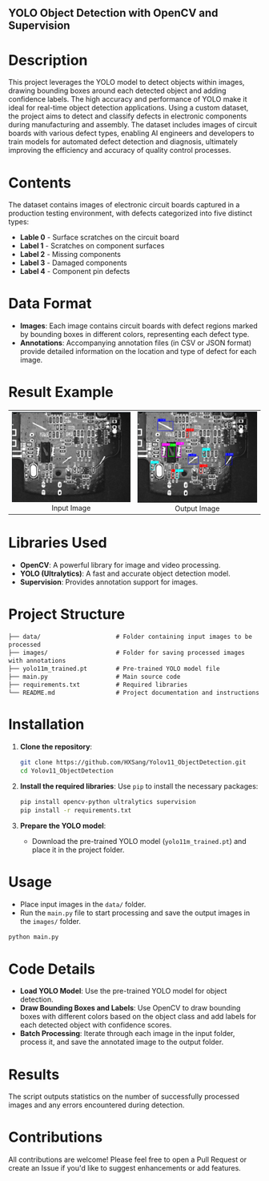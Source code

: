 ## YOLO Object Detection with OpenCV and Supervision

# Description
This project leverages the YOLO model to detect objects within images, drawing bounding boxes around each detected object and adding confidence labels. The high accuracy and performance of YOLO make it ideal for real-time object detection applications. Using a custom dataset, the project aims to detect and classify defects in electronic components during manufacturing and assembly. The dataset includes images of circuit boards with various defect types, enabling AI engineers and developers to train models for automated defect detection and diagnosis, ultimately improving the efficiency and accuracy of quality control processes.

# Contents
The dataset contains images of electronic circuit boards captured in a production testing environment, with defects categorized into five distinct types:

- **Lable 0** - Surface scratches on the circuit board
- **Label 1** - Scratches on component surfaces
- **Label 2** - Missing components
- **Label 3** - Damaged components
- **Label 4** - Component pin defects

# Data Format
- **Images**: Each image contains circuit boards with defect regions marked by bounding boxes in different colors, representing each defect type.
- **Annotations**: Accompanying annotation files (in CSV or JSON format) provide detailed information on the location and type of defect for each image.

# Result Example
<table align="center">
  <tr>
    <td align="center">
      <img src="/data/2604_2.png" alt="Input Image" width="500"/>
      <br>Input Image
    </td>
    <td align="center">
      <img src="images/2604_2.png" alt="Output Image" width="500"/>
      <br>Output Image
    </td>
  </tr>
</table>

# Libraries Used
- **OpenCV**: A powerful library for image and video processing.
- **YOLO (Ultralytics)**: A fast and accurate object detection model.
- **Supervision**: Provides annotation support for images.

# Project Structure
```
├── data/                     # Folder containing input images to be processed
├── images/                   # Folder for saving processed images with annotations
├── yolo11m_trained.pt        # Pre-trained YOLO model file
├── main.py                   # Main source code
├── requirements.txt          # Required libraries
└── README.md                 # Project documentation and instructions
```

# Installation

1. **Clone the repository**:
   ```bash
   git clone https://github.com/HXSang/Yolov11_ObjectDetection.git
   cd Yolov11_ObjectDetection
   ```

2. **Install the required libraries**:
   Use `pip` to install the necessary packages:
   ```bash
   pip install opencv-python ultralytics supervision
   pip install -r requirements.txt
   ```

3. **Prepare the YOLO model**:
   - Download the pre-trained YOLO model (`yolo11m_trained.pt`) and place it in the project folder.

# Usage

- Place input images in the `data/` folder.
- Run the `main.py` file to start processing and save the output images in the `images/` folder.

```bash
python main.py
```

# Code Details

- **Load YOLO Model**: Use the pre-trained YOLO model for object detection.
- **Draw Bounding Boxes and Labels**: Use OpenCV to draw bounding boxes with different colors based on the object class and add labels for each detected object with confidence scores.
- **Batch Processing**: Iterate through each image in the input folder, process it, and save the annotated image to the output folder.

# Results
The script outputs statistics on the number of successfully processed images and any errors encountered during detection.

# Contributions
All contributions are welcome! Please feel free to open a Pull Request or create an Issue if you'd like to suggest enhancements or add features.
